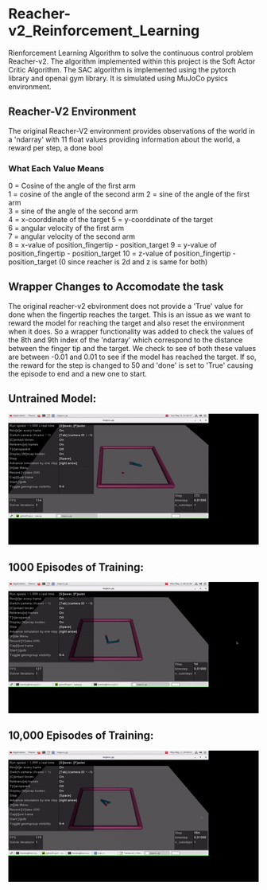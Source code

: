 # Reacher-v2_Reinforcement_Learning
Rienforcement Learning Algorithm to solve the continuous control problem Reacher-v2. The algorithm implemented within this project is
the Soft Actor Critic Algorithm. The SAC algorithm is implemented using the pytorch library and openai gym library. It is simulated using
MuJoCo pysics environment. 

## Reacher-V2 Environment 
The original Reacher-V2 environment provides observations of the world in a 'ndarray' with 11 float values providing information about the world, a reward
per step, a done bool

### What Each Value Means
0 = Cosine of the angle of the first arm   
1 = cosine of the angle of the second arm
2 = sine of the angle of the first arm  
3 = sine of the angle of the second arm  
4 = x-coorddinate of the target 
5 = y-coorddinate of the target  
6 = angular velocity of the first arm    
7 = angular velocity of the second arm  
8 = x-value of position_fingertip - position_target 
9 = y-value of position_fingertip - position_target
10 = z-value of position_fingertip - position_target (0 since reacher is 2d and z is same for both)

## Wrapper Changes to Accomodate the task
The original reacher-v2 ebvironment does not provide a 'True' value for done when the fingertip reaches the target.
This is an issue as we want to reward the model for reaching the target and also reset the environment when it does.
So a wrapper functionality was added to check the values of the 8th and 9th index of the 'ndarray' which correspond to the distance
between the finger tip and the target. We check to see of both these values are between -0.01 and 0.01 to see if the model has reached 
the target. If so, the reward for the step is changed to 50 and 'done' is set to 'True' causing the episode to end and a new one to start.


## Untrained Model:
![](https://github.com/RikishK/Reacher-v2_Reinforcement_Learning/blob/master/Untrained_Model.gif) 

## 1000 Episodes of Training: 
![](https://github.com/RikishK/Reacher-v2_Reinforcement_Learning/blob/master/1000_Episode_Train.gif)

## 10,000 Episodes of Training:
![](https://github.com/RikishK/Reacher-v2_Reinforcement_Learning/blob/master/10000_episode_train.gif)
